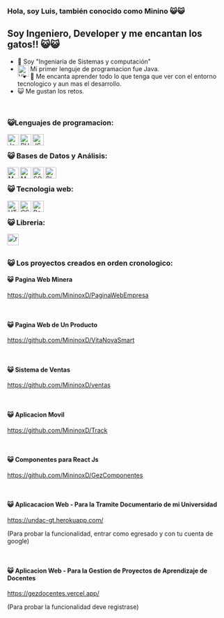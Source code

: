### Hola, soy Luis, también conocido como Minino 😺😺

## Soy Ingeniero, Developer y me encantan los gatos!! 😺😺

- 🚀 Soy "Ingeniaría de Sistemas y computación"
- [<img align="left" alt="Visual Studio Code" width="26px" src="https://media.discordapp.net/attachments/784925532973695018/800116664091541565/java.png?width=839&height=559" />][web] Mi primer lenguje de programacion fue Java.
- 🚀 Me encanta aprender todo lo que tenga que ver con el entorno tecnologico y aun mas el desarrollo.
- 😺 Me gustan los retos.

<br />

### 😺Lenguajes de programacion:

[<img align="left" alt="Java" width="26px" src="https://media.discordapp.net/attachments/784925532973695018/800116664091541565/java.png?width=839&height=559" />][web]
[<img align="left" alt="PHP" width="26px" src="https://media.discordapp.net/attachments/784925532973695018/800122564419649536/php.png?width=1035&height=559" />][web]
[<img align="left" alt="JS" width="26px" src="https://media.discordapp.net/attachments/784925532973695018/800122558170529832/js.png?width=488&height=559" />][web]

<br />

### 😺 Bases de Datos y Análisis:

[<img align="left" alt="MYSQL" width="26px" src="https://media.discordapp.net/attachments/784925532973695018/800122563073671188/mysql.png?width=559&height=559" />][web]
[<img align="left" alt="MYSQL" width="26px" src="https://media.discordapp.net/attachments/784925532973695018/800125215618236466/firebase.png?width=559&height=559" />][web]
[<img align="left" alt="SQSERVER" width="26px" src="https://media.discordapp.net/attachments/784925532973695018/800122568199634976/sqlserver.png?width=730&height=559" />][web]
[<img align="left" alt="BI" width="26px" src="https://media.discordapp.net/attachments/784925532973695018/800122570476879882/bi.png?width=559&height=559" />][web]

<br />

### 😺 Tecnologia web:

[<img align="left" alt="HTML5" width="26px" src="https://media.discordapp.net/attachments/784925532973695018/800120524696715304/html5.png" />][web]
[<img align="left" alt="CSS3" width="26px" src="https://media.discordapp.net/attachments/784925532973695018/800122575472689172/css3.png?width=473&height=559" />][web]
[<img align="left" alt="Bootstrap" width="26px" src="https://media.discordapp.net/attachments/784925532973695018/800122572443615232/bootstrap.png?width=666&height=559" />][web]

<br/>

### 😺 Libreria:

[<img align="left" alt="reactjs" width="26px" src="https://media.discordapp.net/attachments/784925532973695018/800125055556255784/react-js.png?width=371&height=559" />][web]

<br />
<br />

### 😺 Los proyectos creados en orden cronologico:

#### 😺 Pagina Web Minera

https://github.com/MininoxD/PaginaWebEmpresa

<br />

#### 😺 Pagina Web de Un Producto

https://github.com/MininoxD/VitaNovaSmart

<br />

#### 😺 Sistema de Ventas

https://github.com/MininoxD/ventas

<br />

#### 😺 Aplicacion Movil

https://github.com/MininoxD/Track

<br />

#### 😺 Componentes para React Js

https://github.com/MininoxD/GezComponentes

<br />

#### 😺 Aplicacacion Web - Para la Tramite Documentario de mi Universidad

https://undac-gt.herokuapp.com/

(Para probar la funcionalidad, entrar como egresado y con tu cuenta de google)

<br />

#### 😺 Aplicacion Web - Para la Gestion de Proyectos de Aprendizaje de Docentes

https://gezdocentes.vercel.app/

(Para probar la funcionalidad deve registrase)

<br />

[web]: https://hackluis.wordpress.com/
